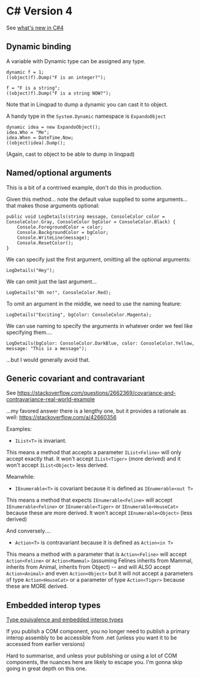 # C# Version 4 

See [what's new in C#4](https://docs.microsoft.com/en-us/dotnet/csharp/whats-new/csharp-version-history#c-version-40)

## Dynamic binding


A variable with Dynamic type can be assigned any type.

	dynamic f = 1;
	((object)f).Dump("F is an integer?");

	f = "F is a string";
	((object)f).Dump("F is a string NOW?");
	
Note that in Linqpad to dump a dynamic you can cast it to object.

A handy type in the `System.Dynamic` namespace is `ExpandoObject`


	dynamic idea = new ExpandoObject();
    idea.Who = "Me";
	idea.When = DateTime.Now;
	((object)idea).Dump();
	
(Again, cast to object to be able to dump in linqpad)


## Named/optional arguments


This is a bit of a contrived example, don't do this in production.

Given this method... note the default value supplied to some arguments... that makes those arguments optional:


	public void LogDetails(string message, ConsoleColor color = ConsoleColor.Gray, ConsoleColor bgColor = ConsoleColor.Black) {
		Console.ForegroundColor = color;
		Console.BackgroundColor = bgColor;
		Console.WriteLine(message);
		Console.ResetColor();
	}

We can specify just the first argument, omitting all the optional arguments:

	LogDetails("Hey");
	
We can omit just the last argument... 
 	
	LogDetails("Oh no!", ConsoleColor.Red);

To omit an argument in the middle, we need to use the naming feature:
	
	LogDetails("Exciting", bgColor: ConsoleColor.Magenta);

We can use naming to specify the arguments in whatever order we feel like specifying them....


	LogDetails(bgColor: ConsoleColor.DarkBlue, color: ConsoleColor.Yellow, message: "This is a message");


...but I would generally avoid that.



## Generic covariant and contravariant



See <https://stackoverflow.com/questions/2662369/covariance-and-contravariance-real-world-example>

...my favored answer there is a lengthy one, but it provides a rationale as well: https://stackoverflow.com/a/42660356

Examples:

* `IList<T>` is invariant.

This means a method that accepts a parameter `IList<Feline>` will only accept exactly that. It won't accept `IList<Tiger>` (more derived) and it won't accept `IList<Object>` less derived.

Meanwhile:

* `IEnumerable<T>` is covariant because it is defined as `IEnumerable<out T>`

This means a method that expects `IEnumerable<Feline>` will accept `IEnumerable<Feline>` or `IEnumerable<Tiger>` or `IEnumerable<HouseCat>` because these are more derived. It won't accept `IEnumerable<Object>` (less derived)

And conversely....

* `Action<T>` is contravariant because it is defined as `Action<in T>`

This means a method with a parameter that is `Action<Feline>` will accept `Action<Feline>` or `Action<Mammal>` (assuming Felines inherits from Mammal, inherits from Animal, inherits from Object) -- and will ALSO accept `Action<Animal>` and even `Action<Object>` but it will not accept a parameters of type `Action<HouseCat>` or a parameter of type `Action<Tiger>` because these are MORE derived.



## Embedded interop types

[Type equivalence and embedded interop types](https://docs.microsoft.com/en-us/dotnet/framework/interop/type-equivalence-and-embedded-interop-types)

If you publish a COM component, you no longer need to publish a primary interop assembly to be accessible from .net (unless you want it to be accessed from earlier versions)

Hard to summarise, and unless your publishing or using a lot of COM components, the nuances here are likely to escape you. I'm gonna skip going in great depth on this one.

